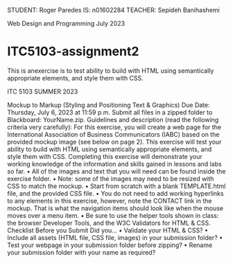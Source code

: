 STUDENT: Roger Paredes
IS: n01602284
TEACHER: Sepideh Banihashemi

Web Design and Programming
July 2023

# ITC5103-assignment2
This is anexercise is to test ability to build with HTML using semantically appropriate elements, and style them with CSS.

ITC 5103 SUMMER 2023

Mockup to Markup (Styling and Positioning Text & Graphics)
Due Date: Thursday, July 6, 2023 at 11:59 p.m.
Submit all files in a zipped folder to Blackboard: YourName.zip. 
Guidelines and description (read the following criteria very carefully): 
For this exercise, you will create a web page for the International Association of Business
Communicators (IABC) based on the provided mockup image (see below on page 2). This 
exercise will test your ability to build with HTML using semantically appropriate elements,
and style them with CSS. Completing this exercise will demonstrate your working knowledge
of the information and skills gained in lessons and labs so far.
• All of the images and text that you will need can be found inside the exercise folder.
• Note: some of the images may need to be resized with CSS to match the mockup.
• Start from scratch with a blank TEMPLATE.html file, and the provided CSS file.
• You do not need to add working hyperlinks to any elements in this exercise, however, note
the CONTACT link in the mockup. That is what the navigation items should look like
when the mouse moves over a menu item.
• Be sure to use the helper tools shown in class: the browser Developer Tools, and the W3C
Validators for HTML & CSS.
Checklist Before you Submit 
Did you... 
• Validate your HTML & CSS?
• Include all assets (HTML file, CSS file, images) in your submission folder?
• Test your webpage in your submission folder before zipping?
• Rename your submission folder with your name as required?
